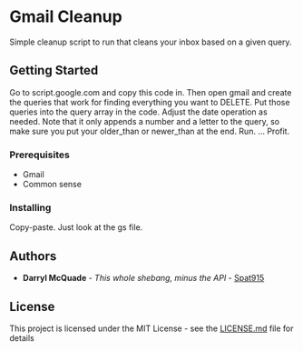 # Gmail Cleanup

Simple cleanup script to run that cleans your inbox based on a given query.

## Getting Started

Go to script.google.com and copy this code in.
Then open gmail and create the queries that work for finding everything you want to DELETE.
Put those queries into the query array in the code.
Adjust the date operation as needed. Note that it only appends a number and a letter to the query, so make sure you put your older_than or newer_than at the end.
Run.
...
Profit.

### Prerequisites

- Gmail
- Common sense

### Installing

Copy-paste. Just look at the gs file.

## Authors

* **Darryl McQuade** - *This whole shebang, minus the API* - [Spat915](https://github.com/spat915)

## License

This project is licensed under the MIT License - see the [LICENSE.md](LICENSE.md) file for details
